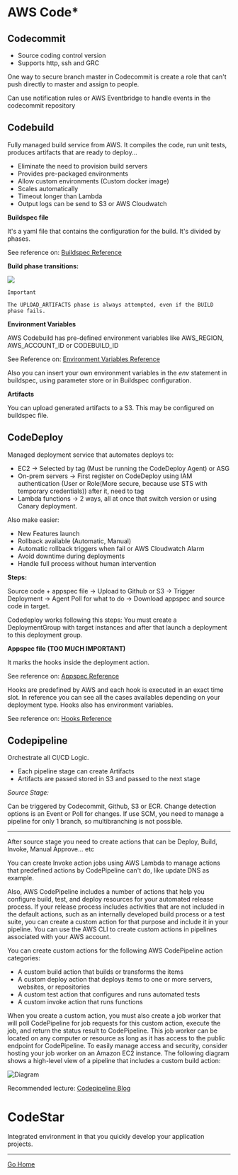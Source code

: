 # AWS Code*
## Codecommit
- Source coding control version
- Supports http, ssh and GRC

One way to secure branch master in Codecommit is create a role that can't push directly to master and assign to people.

Can use notification rules or AWS Eventbridge to handle events in the codecommit repository
## Codebuild
Fully managed build service from AWS. It compiles the code, run unit tests, produces artifacts that are ready to deploy...

- Eliminate the need to provision build servers
- Provides pre-packaged environments
- Allow custom environments (Custom docker image)
- Scales automatically
- Timeout longer than Lambda
- Output logs can be send to S3 or AWS Cloudwatch

**Buildspec file**

It's a yaml file that contains the configuration for the build. It's divided by phases.

See reference on: [Buildspec Reference](https://docs.aws.amazon.com/codebuild/latest/userguide/build-spec-ref.html)

**Build phase transitions:**

![](https://docs.aws.amazon.com/codebuild/latest/userguide/images/build-phases.png)
```
Important

The UPLOAD_ARTIFACTS phase is always attempted, even if the BUILD phase fails.
```

**Environment Variables**

AWS Codebuild has pre-defined environment variables like AWS_REGION, AWS_ACCOUNT_ID or CODEBUILD_ID

See Reference on: [Environment Variables Reference](https://docs.aws.amazon.com/codebuild/latest/userguide/build-env-ref-env-vars.html)

Also you can insert your own environment variables in the _env_ statement in buildspec, using parameter store or in Buildspec configuration.

**Artifacts**

You can upload generated artifacts to a S3. This may be configured on buildspec file.

## CodeDeploy
Managed deployment service that automates deploys to:
- EC2 -> Selected by tag (Must be running the CodeDeploy Agent) or ASG
- On-prem servers -> First register on CodeDeploy using IAM authentication (User or Role(More secure, because use STS with temporary credentials)) after it, need to tag
- Lambda functions -> 2 ways, all at once that switch version or using Canary deployment.

Also make easier:
- New Features launch
- Rollback available (Automatic, Manual)
- Automatic rollback triggers when fail or AWS Cloudwatch Alarm
- Avoid downtime during deployments
- Handle full process without human intervention

**Steps:**

Source code + appspec file ->  Upload to Github or S3 -> Trigger Deployment -> Agent Poll for what to do -> Download appspec and source code in target.

Codedeploy works following this steps:
You must create a DeploymentGroup with target instances and after that launch a deployment to this deployment group.

**Appspec file** **(TOO MUCH IMPORTANT)**

It marks the hooks inside the deployment action. 

See reference on: [Appspec Reference](https://docs.aws.amazon.com/codedeploy/latest/userguide/reference-appspec-file.html)

Hooks are predefined by AWS and each hook is executed in an exact time slot.
In reference you can see all the cases availables depending on your deployment type.
Hooks also has environment variables.

See reference on: [Hooks Reference](https://docs.aws.amazon.com/codedeploy/latest/userguide/reference-appspec-file-structure-hooks.html)


## Codepipeline

Orchestrate all CI/CD Logic.

- Each pipeline stage can create Artifacts
- Artifacts are passed stored in S3 and passed to the next stage

*Source Stage:*

Can be triggered by Codecommit, Github, S3 or ECR. Change detection options is an Event or Poll for changes.
If use SCM, you need to manage a pipeline for only 1 branch, so multibranching is not possible.

---

After source stage you need to create actions that can be Deploy, Build, Invoke, Manual Approve... etc

You can create Invoke action jobs using AWS Lambda to manage actions that predefined actions by CodePipeline can't do, like update DNS as example.

Also, AWS CodePipeline includes a number of actions that help you configure build, test, and deploy resources for your automated release process. If your release process includes activities that are not included in the default actions, such as an internally developed build process or a test suite, you can create a custom action for that purpose and include it in your pipeline. You can use the AWS CLI to create custom actions in pipelines associated with your AWS account.

You can create custom actions for the following AWS CodePipeline action categories:

- A custom build action that builds or transforms the items
- A custom deploy action that deploys items to one or more servers, websites, or repositories
- A custom test action that configures and runs automated tests
- A custom invoke action that runs functions

When you create a custom action, you must also create a job worker that will poll CodePipeline for job requests for this custom action, execute the job, and return the status result to CodePipeline. This job worker can be located on any computer or resource as long as it has access to the public endpoint for CodePipeline. To easily manage access and security, consider hosting your job worker on an Amazon EC2 instance.
The following diagram shows a high-level view of a pipeline that includes a custom build action:

![Diagram](https://docs.aws.amazon.com/codepipeline/latest/userguide/images/PipelineCustomActionCS.png)

Recommended lecture: [Codepipeline Blog](https://aws.amazon.com/blogs/devops/implementing-gitflow-using-aws-codepipeline-aws-codecommit-aws-codebuild-and-aws-codedeploy/)


# CodeStar

Integrated environment in that you quickly develop your application projects.

---------------
[Go Home](../README.md)